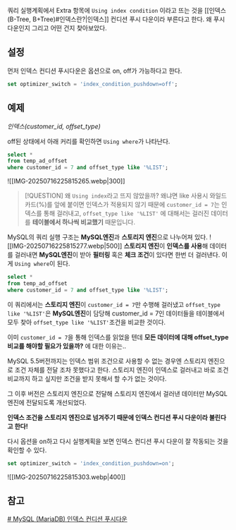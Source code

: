 쿼리 실행계획에서 Extra 항목에 `Using index condition` 이라고 뜨는 것을 [[인덱스(B-Tree, B+Tree)#인덱스란?|인덱스]] 컨디션 푸시 다운이라 부른다고 한다.
왜 푸시 다운인지 그리고 어떤 건지 찾아보았다.

## 설정
먼저 인덱스 컨디션 푸시다운은 옵션으로 on, off가 가능하다고 한다.
```sql
set optimizer_switch = 'index_condition_pushdown=off';
```

## 예제
*인덱스(customer_id, offset_type)* 

off된 상태에서 아래 커리를 확인하면 `Using where`가 나타난다.
```sql
select *
from temp_ad_offset
where customer_id = 7 and offset_type like '%LIST';
```
![[IMG-20250716225815265.webp|300]]
> [!QUESTION] 왜 `Using index`라고 뜨지 않았을까?
> 왜냐면 like 사용시 와일드카드(%)를 앞에 붙이면 인덱스가 적용되지 않기 때문에 
> `customer_id = 7`는 인덱스를 통해 걸러내고, `offset_type like '%LIST'` 에 대해서는 걸러진 데이터를 **테이블에서 하나씩 비교했기** 때문입니다.

MySQL의 쿼리 실행 구조는 **MySQL엔진**과 **스토리지 엔진**으로 나누어져 있다.
![[IMG-20250716225815277.webp|500]]
**스토리지 엔진**이 **인덱스를 사용**해 데이터를 걸러내면 **MySQL엔진**이 받아 **필터링** 혹은 **체크 조건**이 있다면 한번 더 걸러낸다. 이게 `Using where`이 된다.

```sql
select *
from temp_ad_offset
where customer_id = 7 and offset_type like '%LIST';
```
이 쿼리에서는 **스토리지 엔진**이 `customer_id = 7`만 수행해 걸러냈고 `offset_type like '%LIST'`은 **MySQL엔진**이 담당해 customer_id = 7인 데이터들을 테이블에서 모두 찾아 `offset_type like '%LIST'`조건을 비교한 것이다.

이미 `customer_id = 7`을 통해 인덱스를 읽었을 텐데 **모든 데이터에 대해 offset_type비교를 해야할 필요가 있을까?** 에 대한 이유는..

MySQL 5.5버전까지는 인덱스 범위 조건으로 사용할 수 없는 경우엔 스토리지 엔진으로 조건 자체를 전달 조차 못했다고 한다.
스토리지 엔진이 인덱스로 걸러내고 바로 조건 비교까지 하고 싶지만 조건을 받지 못해서 할 수가 없는 것이다.

그 이후 버전은 스토리지 엔진으로 전달해 스토리지 엔진에서 걸러낸 데이터만 MySQL엔진에 전달되도록 개선되었다.

**인덱스 조건을 스토리지 엔진으로 넘겨주기 때문에 인덱스 컨디션 푸시 다운이라 불린다고 한다!**

다시 옵션을 on하고 다시 실행계획을 보면 인덱스 컨디션 푸시 다운이 잘 작동되는 것을 확인할 수 있다.
```sql
set optimizer_switch = 'index_condition_pushdown=on';
```
![[IMG-20250716225815303.webp|400]]
## 참고
[# MySQL (MariaDB) 인덱스 컨디션 푸시다운](https://jojoldu.tistory.com/474)